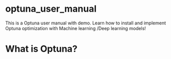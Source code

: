 # optuna_user_manual
This is a Optuna user manual with demo.
Learn how to install and implement Optuna optimization with Machine learning /Deep learning models!

<h1> What is Optuna?
